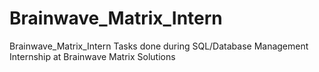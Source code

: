 # Brainwave_Matrix_Intern
Brainwave_Matrix_Intern Tasks done during SQL/Database Management Internship at Brainwave Matrix Solutions
